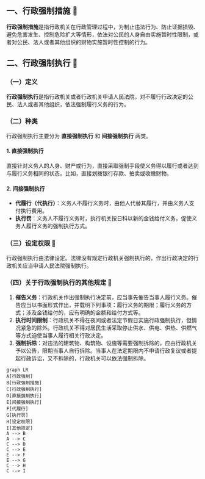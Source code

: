 
## 一、行政强制措施 🛑

**行政强制措施**是指行政机关在行政管理过程中，为制止违法行为、防止证据损毁、避免危害发生、控制危险扩大等情形，依法对公民的人身自由实施暂时性限制，或者对公民、法人或者其他组织的财物实施暂时性控制的行为。

## 二、行政强制执行 🔧

### （一）定义
**行政强制执行**是指行政机关或者行政机关申请人民法院，对不履行行政决定的公民、法人或者其他组织，依法强制履行义务的行为。

### （二）种类

行政强制执行主要分为 **直接强制执行** 和 **间接强制执行** 两类。

#### 1. 直接强制执行
直接针对义务人的人身、财产或行为，直接采取强制手段使义务得以履行或者达到与履行义务相同的状态。比如，直接划拨银行存款、拍卖或收缴财物。

#### 2. 间接强制执行
- **代履行（代执行）**：义务人不履行义务时，由他人代替其履行，并由义务人支付执行费用。
- **执行罚**：义务人不履行义务时，执行机关按日科以新的金钱给付义务，促使义务人履行义务的强制执行方式。

### （三）设定权限 🛂
行政强制执行由法律设定。法律没有规定行政机关强制执行的，作出行政决定的行政机关应当申请人民法院强制执行。

### （四）关于行政强制执行的其他规定 📜
1. **催告义务**：行政机关作出强制执行决定前，应当事先催告当事人履行义务。催告应当以书面形式作出，并载明下列事项：履行义务的期限；履行义务的方式；涉及金钱给付的，应有明确的金额和给付方式等。
2. **执行时间限制**：行政机关不得在夜间或者法定节假日实施行政强制执行，但情况紧急的除外。行政机关不得对居民生活采取停止供水、供电、供热、供燃气等方式迫使当事人履行相关行政决定。
3. **强制拆除**：对违法的建筑物、构筑物、设施等需要强制拆除的，应由行政机关予以公告，限期当事人自行拆除。当事人在法定期限内不申请行政复议或者提起行政诉讼，又不拆除的，行政机关可以依法强制拆除。

```mermaid
graph LR
A[行政强制]
B[行政强制措施]
C[行政强制执行]
D[直接强制执行]
E[间接强制执行]
F[代履行]
G[执行罚]
H[设定权限]
I[其他规定]
A --> B
A --> C
C --> D
C --> E
E --> F
E --> G
C --> H
C --> I
```



